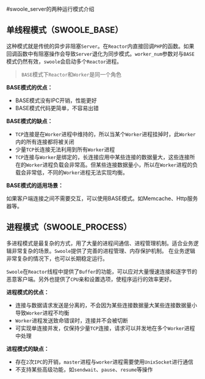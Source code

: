 #swoole_server的两种运行模式介绍

单线程模式（SWOOLE_BASE）
-----
这种模式就是传统的异步非阻塞`Server`。在`Reactor`内直接回调`PHP`的函数。如果回调函数中有阻塞操作会导致`Server`退化为同步模式。`worker_num`参数对与`BASE`模式仍然有效，`swoole`会启动多个`Reactor`进程。

> `BASE`模式下`Reactor`和`Worker`是同一个角色

__BASE模式的优点：__  

* BASE模式没有IPC开销，性能更好
* BASE模式代码更简单，不容易出错

__BASE模式的缺点：__  

* `TCP`连接是在`Worker`进程中维持的，所以当某个`Worker`进程挂掉时，此`Worker`内的所有连接都将被关闭  
* 少量`TCP`长连接无法利用到所有`Worker`进程
* `TCP`连接与`Worker`是绑定的，长连接应用中某些连接的数据量大，这些连接所在的`Worker`进程负载会非常高。但某些连接数据量小，所以在`Worker`进程的负载会非常低，不同的`Worker`进程无法实现均衡。

__BASE模式的适用场景：__  

如果客户端连接之间不需要交互，可以使用BASE模式。如Memcache、Http服务器等。


进程模式（SWOOLE_PROCESS）
-----
多进程模式是最复杂的方式，用了大量的进程间通信、进程管理机制。适合业务逻辑非常复杂的场景。`Swoole`提供了完善的进程管理、内存保护机制。
在业务逻辑非常复杂的情况下，也可以长期稳定运行。

`Swoole`在`Reactor`线程中提供了`Buffer`的功能，可以应对大量慢速连接和逐字节的恶意客户端。另外也提供了`CPU`亲和设置选项，使程序运行的效率更好。

__进程模式的优点：__ 

* 连接与数据请求发送是分离的，不会因为某些连接数据量大某些连接数据量小导致`Worker`进程不均衡
* `Worker`进程发送致命错误时，连接并不会被切断
* 可实现单连接并发，仅保持少量`TCP`连接，请求可以并发地在多个`Worker`进程中处理

__进程模式的缺点：__

* 存在`2`次`IPC`的开销，`master`进程与`worker`进程需要使用`UnixSocket`进行通信
* 不支持某些高级功能，如`sendwait`、`pause`、`resume`等操作

